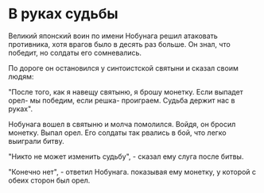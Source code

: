 # В руках судьбы

Великий японский воин по имени Нобунага решил атаковать противника, хотя врагов было в десять раз больше. Он знал, что победит, но солдаты его сомневались.

По дороге он остановился у синтоистской святыни и сказал своим людям:

"После того, как я навещу святыню, я брошу монетку. Если выпадет орел- мы победим, если решка- проиграем. Судьба держит нас в руках".

Нобунага вошел в святыню и молча помолился. Войдя, он бросил монетку. Выпал орел. Его солдаты так рвались в бой, что легко выиграли битву.

"Никто не может изменить судьбу", - сказал ему слуга после битвы.

"Конечно нет", - ответил Нобунага. показывая ему монетку, у которой с обеих сторон был орел.
